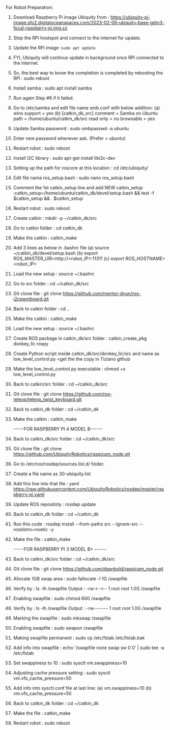 For Robot Preparation:

1. Download Raspberry Pi image Ubiquity from : https://ubiquity-pi-image.sfo2.digitaloceanspaces.com/2023-02-09-ubiquity-base-gdm3-focal-raspberry-pi.img.xz
2. Stop the RPi hostspot and connect to the internet for update.
3. Update the RPi image :```sudo apt update```
5. FYI, Ubiquity will continue update in background once RPi connected to the internet.
6. So, the best way to know the completion is completed by rebooting the RPi : sudo reboot
7. Install samba : sudo apt install samba
8. Run again Step #6 if it failed.
9. Go to /etc/samba and edit file name smb.conf with below addition:
   (a) wins support = yes
   (b) [catkin_dk_src]
         comment = Samba on Ubuntu
         path = /home/ubuntu/catkin_dk/src
         read only = no
         browsable = yes
10. Update Samba password : sudo smbpasswd -a ubuntu
11. Enter new password whenever ask. (Prefer = ubuntu)
12. Restart robot : sudo reboot
13. Install I2C library : sudo apt-get install libi2c-dev
14. Setting up the path for roscore at this location : cd /etc/ubiquity/
15. Edit file name ros_setup.bash : sudo nano ros_setup.bash
16. Comment the 1st catkin_setup line and add NEW catkin_setup :catkin_setup=/home/ubuntu/catkin_dk/devel/setup.bash && test -f $catkin_setup && . $catkin_setup
17. Restart robot : sudo reboot
18. Create catkin : mkdir -p ~/catkin_dk/src
19. Go to catkin folder : cd catkin_dk
20. Make the catkin : catkin_make
21. Add 3 lines as below in .bashrc file
    (a) source ~/catkin_dk/devel/setup.bash
    (b) export ROS_MASTER_URI=http://<robot_IP>:11311
    (c) export ROS_HOSTNAME=<robot_IP>
22. Load the new setup : source ~/.bashrc
23. Go to src folder : cd ~/catkin_dk/src
24. Git clone file : git clone https://github.com/mentor-dyun/ros-i2cpwmboard.git
25. Back to catkin folder : cd ..
26. Make the catkin : catkin_make
27. Load the new setup : source ~/.bashrc
28. Create ROS package in catkin_dk/src folder : catkin_create_pkg donkey_llc rospy
29. Create Python script inside catkin_dk/src/donkey_llc/src and name as low_level_control.py <get the the copy in Tiziano github
30. Make the low_level_control.py executable : chmod +x low_level_control.py
31. Back to catkin/src folder : cd ~/catkin_dk/src
32. Git clone file : git clone https://github.com/ros-teleop/teleop_twist_keyboard.git
33. Back to catkin_dk folder : cd ~/catkin_dk
34. Make the catkin : catkin_make
    
    -----FOR RASPBERRY PI 4 MODEL B------
1. Back to catkin_dk/src folder : cd ~/catkin_dk/src
2. Git clone file : git clone https://github.com/UbiquityRobotics/raspicam_node.git
3. Go to /etc/ros/rosdep/sources.list.d/ folder.
4. Create a file name as 30-ubiquity.list
5. Add this line into that file : yaml https://raw.githubusercontent.com/UbiquityRobotics/rosdep/master/raspberry-pi.yaml
6. Update ROS repositoty : rosdep update
7. Back to catkin_dk folder : cd ~/catkin_dk
8. Run this code : rosdep install --from-paths src --ignore-src --rosdistro=noetic -y
9. Make the file : catkin_make
    
    -----FOR RASPBERRY PI 3 MODEL B+ ------
1. Back to catkin_dk/src folder : cd ~/catkin_dk/src
2. Git clone file : git clone https://github.com/dganbold/raspicam_node.git
3. Allocate 1GB swap area : sudo fallocate -l 1G /swapfile
4. Verify by : ls -lh /swapfile
   Output : -rw-r--r-- 1 root root 1.0G <timestamp> /swapfile
5. Enabling swapfile : sudo chmod 600 /swapfile
6. Verify by : ls -lh /swapfile
   Output : -rw------- 1 root root 1.0G <timestamp> /swapfile
7. Marking the swapfile : sudo mkswap /swapfile
8. Enabling swapfile : sudo swapon /swapfile
9. Making swapfile permanent : sudo cp /etc/fstab /etc/fstab.bak
10. Add info into swapfile : echo '/swapfile none swap sw 0 0' | sudo tee -a /etc/fstab
11. Set swappiness to 10 : sudo sysctl vm.swappiness=10
12. Adjusting cache pressure setting : sudo sysctl vm.vfs_cache_pressure=50
13. Add info into sysctl.conf file at last line:
    (a) vm.swappiness=10
    (b) vm.vfs_cache_pressure=50
14. Back to catkin_dk folder : cd ~/catkin_dk
15. Make the file : catkin_make
16. Restart robot : sudo reboot
